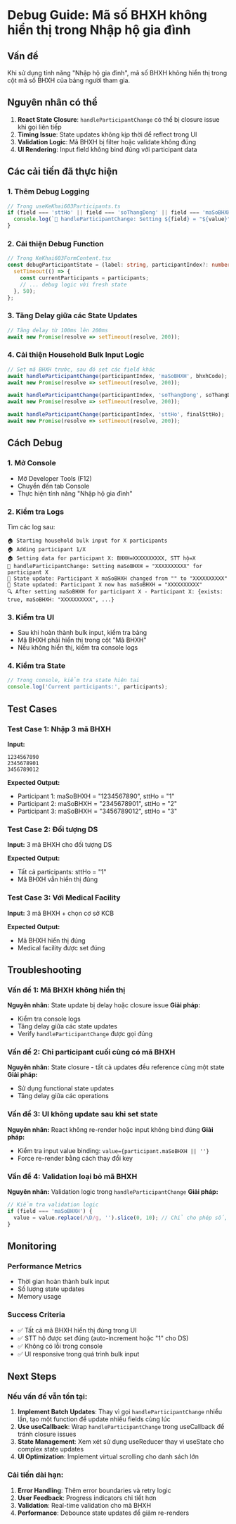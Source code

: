 # Debug Guide: Mã số BHXH không hiển thị trong Nhập hộ gia đình

## Vấn đề
Khi sử dụng tính năng "Nhập hộ gia đình", mã số BHXH không hiển thị trong cột mã số BHXH của bảng người tham gia.

## Nguyên nhân có thể
1. **React State Closure**: `handleParticipantChange` có thể bị closure issue khi gọi liên tiếp
2. **Timing Issue**: State updates không kịp thời để reflect trong UI
3. **Validation Logic**: Mã BHXH bị filter hoặc validate không đúng
4. **UI Rendering**: Input field không bind đúng với participant data

## Các cải tiến đã thực hiện

### 1. **Thêm Debug Logging**
```typescript
// Trong useKeKhai603Participants.ts
if (field === 'sttHo' || field === 'soThangDong' || field === 'maSoBHXH') {
  console.log(`📝 handleParticipantChange: Setting ${field} = "${value}" for participant ${index + 1}`);
}
```

### 2. **Cải thiện Debug Function**
```typescript
// Trong KeKhai603FormContent.tsx
const debugParticipantState = (label: string, participantIndex?: number) => {
  setTimeout(() => {
    const currentParticipants = participants;
    // ... debug logic với fresh state
  }, 50);
};
```

### 3. **Tăng Delay giữa các State Updates**
```typescript
// Tăng delay từ 100ms lên 200ms
await new Promise(resolve => setTimeout(resolve, 200));
```

### 4. **Cải thiện Household Bulk Input Logic**
```typescript
// Set mã BHXH trước, sau đó set các field khác
await handleParticipantChange(participantIndex, 'maSoBHXH', bhxhCode);
await new Promise(resolve => setTimeout(resolve, 200));

await handleParticipantChange(participantIndex, 'soThangDong', soThangDong);
await new Promise(resolve => setTimeout(resolve, 200));

await handleParticipantChange(participantIndex, 'sttHo', finalSttHo);
await new Promise(resolve => setTimeout(resolve, 200));
```

## Cách Debug

### 1. **Mở Console**
- Mở Developer Tools (F12)
- Chuyển đến tab Console
- Thực hiện tính năng "Nhập hộ gia đình"

### 2. **Kiểm tra Logs**
Tìm các log sau:
```
🏠 Starting household bulk input for X participants
🏠 Adding participant 1/X
🏠 Setting data for participant X: BHXH=XXXXXXXXXX, STT hộ=X
📝 handleParticipantChange: Setting maSoBHXH = "XXXXXXXXXX" for participant X
📝 State update: Participant X maSoBHXH changed from "" to "XXXXXXXXXX"
📝 State updated: Participant X now has maSoBHXH = "XXXXXXXXXX"
🔍 After setting maSoBHXH for participant X - Participant X: {exists: true, maSoBHXH: "XXXXXXXXXX", ...}
```

### 3. **Kiểm tra UI**
- Sau khi hoàn thành bulk input, kiểm tra bảng
- Mã BHXH phải hiển thị trong cột "Mã BHXH"
- Nếu không hiển thị, kiểm tra console logs

### 4. **Kiểm tra State**
```javascript
// Trong console, kiểm tra state hiện tại
console.log('Current participants:', participants);
```

## Test Cases

### Test Case 1: Nhập 3 mã BHXH
**Input:**
```
1234567890
2345678901
3456789012
```

**Expected Output:**
- Participant 1: maSoBHXH = "1234567890", sttHo = "1"
- Participant 2: maSoBHXH = "2345678901", sttHo = "2"  
- Participant 3: maSoBHXH = "3456789012", sttHo = "3"

### Test Case 2: Đối tượng DS
**Input:** 3 mã BHXH cho đối tượng DS

**Expected Output:**
- Tất cả participants: sttHo = "1"
- Mã BHXH vẫn hiển thị đúng

### Test Case 3: Với Medical Facility
**Input:** 3 mã BHXH + chọn cơ sở KCB

**Expected Output:**
- Mã BHXH hiển thị đúng
- Medical facility được set đúng

## Troubleshooting

### Vấn đề 1: Mã BHXH không hiển thị
**Nguyên nhân:** State update bị delay hoặc closure issue
**Giải pháp:** 
- Kiểm tra console logs
- Tăng delay giữa các state updates
- Verify `handleParticipantChange` được gọi đúng

### Vấn đề 2: Chỉ participant cuối cùng có mã BHXH
**Nguyên nhân:** State closure - tất cả updates đều reference cùng một state
**Giải pháp:**
- Sử dụng functional state updates
- Tăng delay giữa các operations

### Vấn đề 3: UI không update sau khi set state
**Nguyên nhân:** React không re-render hoặc input không bind đúng
**Giải pháp:**
- Kiểm tra input value binding: `value={participant.maSoBHXH || ''}`
- Force re-render bằng cách thay đổi key

### Vấn đề 4: Validation loại bỏ mã BHXH
**Nguyên nhân:** Validation logic trong `handleParticipantChange`
**Giải pháp:**
```typescript
// Kiểm tra validation logic
if (field === 'maSoBHXH') {
  value = value.replace(/\D/g, '').slice(0, 10); // Chỉ cho phép số, tối đa 10 ký tự
}
```

## Monitoring

### Performance Metrics
- Thời gian hoàn thành bulk input
- Số lượng state updates
- Memory usage

### Success Criteria
- ✅ Tất cả mã BHXH hiển thị đúng trong UI
- ✅ STT hộ được set đúng (auto-increment hoặc "1" cho DS)
- ✅ Không có lỗi trong console
- ✅ UI responsive trong quá trình bulk input

## Next Steps

### Nếu vấn đề vẫn tồn tại:
1. **Implement Batch Updates**: Thay vì gọi `handleParticipantChange` nhiều lần, tạo một function để update nhiều fields cùng lúc
2. **Use useCallback**: Wrap `handleParticipantChange` trong useCallback để tránh closure issues
3. **State Management**: Xem xét sử dụng useReducer thay vì useState cho complex state updates
4. **UI Optimization**: Implement virtual scrolling cho danh sách lớn

### Cải tiến dài hạn:
1. **Error Handling**: Thêm error boundaries và retry logic
2. **User Feedback**: Progress indicators chi tiết hơn
3. **Validation**: Real-time validation cho mã BHXH
4. **Performance**: Debounce state updates để giảm re-renders
